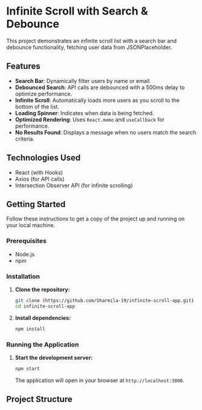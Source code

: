 # Infinite Scroll with Search & Debounce

This project demonstrates an infinite scroll list with a search bar and debounce functionality, fetching user data from JSONPlaceholder.

## Features

-   **Search Bar**: Dynamically filter users by name or email.
-   **Debounced Search**: API calls are debounced with a 500ms delay to optimize performance.
-   **Infinite Scroll**: Automatically loads more users as you scroll to the bottom of the list.
-   **Loading Spinner**: Indicates when data is being fetched.
-   **Optimized Rendering**: Uses `React.memo` and `useCallback` for performance.
-   **No Results Found**: Displays a message when no users match the search criteria.

## Technologies Used

-   React (with Hooks)
-   Axios (for API calls)
-   Intersection Observer API (for infinite scrolling)

## Getting Started

Follow these instructions to get a copy of the project up and running on your local machine.

### Prerequisites

-   Node.js
-   npm

### Installation

1.  **Clone the repository:**
    ```bash
    git clone (https://github.com/Sharmila-19/infinite-scroll-app.git)
    cd infinite-scroll-app
    ```

2.  **Install dependencies:**
    ```bash
    npm install
    ```

### Running the Application

1.  **Start the development server:**
    ```bash
    npm start
    ```

    The application will open in your browser at `http://localhost:3000`.

## Project Structure
